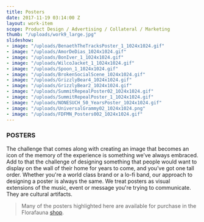 ```yaml
---
title: Posters
date: 2017-11-19 03:14:00 Z
layout: work-item
scope: Product Design / Advertising / Collateral / Marketing
thumb: "/uploads/work9_large.jpg"
slideshow:
- image: "/uploads/BenaethTheTracksPoster_1_1024x1024.gif"
- image: "/uploads/AmorDeDias_1024x1024.gif"
- image: "/uploads/BonIver_1_1024x1024.gif"
- image: "/uploads/WilcoJacket_1_1024x1024.gif"
- image: "/uploads/Spoon_1_1024x1024.gif"
- image: "/uploads/BrokenSocialScene_1024x1024.gif"
- image: "/uploads/GrizzlyBear4_1024x1024.gif"
- image: "/uploads/GrizzlyBear2_1024x1024.gif"
- image: "/uploads/SummitRepealPoster02_1024x1024.gif"
- image: "/uploads/SummitRepealPoster_1_1024x1024.gif"
- image: "/uploads/NONESUCH_50_YearsPoster_1024x1024.gif"
- image: "/uploads/UniversalGrammy02_1024x1024.png"
- image: "/uploads/FDFMN_Posters002_1024x1024.gif"
---
```


### POSTERS

The challenge that comes along with creating an image that becomes an icon of the memory of the experience is something we’ve always embraced. Add to that the challenge of designing something that people would want to display on the wall of their home for years to come, and you’ve got one tall order. Whether you're a world class brand or a lo-fi band, our approach to designing a poster is always the same. We treat posters as visual extensions of the music, event or message you're trying to communicate. They are cultural artifacts.

>Many of the posters highlighted here are available for purchase in the Florafauna [shop](https://florafauna2.myshopify.com/collections/posters).
